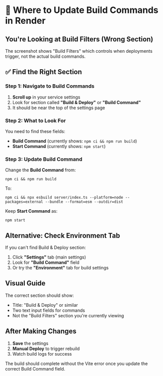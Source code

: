 # 📍 Where to Update Build Commands in Render

## You're Looking at Build Filters (Wrong Section)
The screenshot shows "Build Filters" which controls when deployments trigger, not the actual build commands.

## ✅ Find the Right Section

### **Step 1: Navigate to Build Commands**
1. **Scroll up** in your service settings
2. Look for section called **"Build & Deploy"** or **"Build Command"**
3. It should be near the top of the settings page

### **Step 2: What to Look For**
You need to find these fields:
- **Build Command** (currently shows: `npm ci && npm run build`)
- **Start Command** (currently shows: `npm start`)

### **Step 3: Update Build Command**
Change the **Build Command** from:
```
npm ci && npm run build
```

To:
```
npm ci && npx esbuild server/index.ts --platform=node --packages=external --bundle --format=esm --outdir=dist
```

Keep **Start Command** as:
```
npm start
```

## **Alternative: Check Environment Tab**
If you can't find Build & Deploy section:
1. Click **"Settings"** tab (main settings)
2. Look for **"Build Command"** field
3. Or try the **"Environment"** tab for build settings

## **Visual Guide**
The correct section should show:
- Title: "Build & Deploy" or similar
- Two text input fields for commands
- Not the "Build Filters" section you're currently viewing

## **After Making Changes**
1. **Save** the settings
2. **Manual Deploy** to trigger rebuild
3. Watch build logs for success

The build should complete without the Vite error once you update the correct Build Command field.